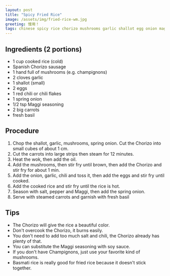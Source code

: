 ```yaml
---
layout: post
title: "Spicy Fried Rice"
image: /assets/img/fried-rice-wm.jpg
greeting: 慢用！
tags: chinese spicy rice chorizo mushrooms garlic shallot egg onion maggi carrot
---
```


## Ingredients (2 portions)
 - 1 cup cooked rice (cold)
 - Spanish Chorizo sausage
 - 1 hand full of mushrooms (e.g. champignons)
 - 2 cloves garlic
 - 1 shallot (small)
 - 2 eggs
 - 1 red chili or chili flakes
 - 1 spring onion
 - 1/2 tsp Maggi seasoning
 - 2 big carrots
 - fresh basil
 
## Procedure

1. Chop the shallot, garlic, mushrooms, spring onion. Cut the Chorizo into small cubes of about 1 cm.
1. Cut the carrots into large strips then steam for 12 minutes.
1. Heat the wok, then add the oil.
1. Add the mushrooms, then stir fry until brown, then add the Chorizo and stir fry for about 1 min.
1. Add the onion, garlic, chili and toss it, then add the eggs and stir fry until cooked.
1. Add the cooked rice and stir fry until the rice is hot.
1. Season with salt, pepper and Maggi, then add the spring onion.
1. Serve with steamed carrots and garnish with fresh basil

## Tips

 - The Chorizo will give the rice a beautiful color.
 - Don't overcook the Chorizo, it burns easily.
 - You don't need to add too much salt and chili, the Chorizo already has plenty of that.
 - You can substitute the Maggi seasoning with soy sauce.
 - If you don't have Champignons, just use your favorite kind of mushrooms.
 - Basmati rice is really good for fried rice because it doesn't stick together.
